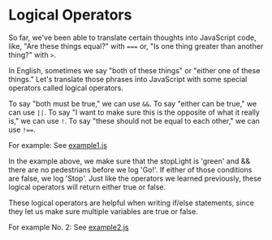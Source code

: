 # Logical Operators
So far, we've been able to translate certain thoughts into JavaScript code, like, "Are these things equal?" with `===` or, "Is one thing greater than another thing?" with `>`.

In English, sometimes we say "both of these things" or "either one of these things." Let's translate those phrases into JavaScript with some special operators called logical operators.

To say "both must be true," we can use `&&`.
To say "either can be true," we can use `||`.
To say "I want to make sure this is the opposite of what it really is," we can use `!`.
To say "these should not be equal to each other," we can use `!==`.

For example: See [example1.js](example1.js)

In the example above, we make sure that the stopLight is 'green' and && there are no pedestrians before we log 'Go!'.
If either of those conditions are false, we log 'Stop'.
Just like the operators we learned previously, these logical operators will return either true or false.

These logical operators are helpful when writing if/else statements, since they let us make sure multiple variables are true or false.

For example No. 2: See [example2.js](example2.js)
